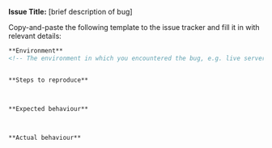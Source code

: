 **Issue Title:** [brief description of bug]

Copy-and-paste the following template to the issue tracker and fill it in with relevant details:
```markdown
**Environment**
<!-- The environment in which you encountered the bug, e.g. live server at `V6.0.0`, `master` branch at commit 1234567. -->


**Steps to reproduce**



**Expected behaviour**



**Actual behaviour**
```
